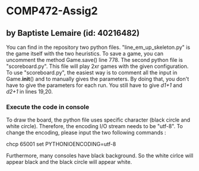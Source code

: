 # COMP472-Assig2
## by Baptiste Lemaire (id: 40216482)

You can find in the repository two python files. "line_em_up_skeleton.py" is the game itself with the two heuristics.
To save a game, you can uncomment the method Game.save() line 778.
The second python file is "scoreboard.py". This file will play 2xr games with the given configuration.
To use "scoreboard.py", the easiest way is to comment all the input in Game.__init__() and to manually gives the parameters. 
By doing that, you don't have to give the parameters for each run. 
You still have to give *d1+1* and *d2+1* in lines 19,20.


### Execute the code in console
To draw the board, the python file uses specific character (black circle and white circle).
Therefore, the encoding I/O stream needs to be "utf-8". To change the encoding, please input the two following commands :

chcp 65001
set PYTHONIOENCODING=utf-8

Furthermore, many consoles have black background. So the white cirlce will appear black and the black circle will appear white.
